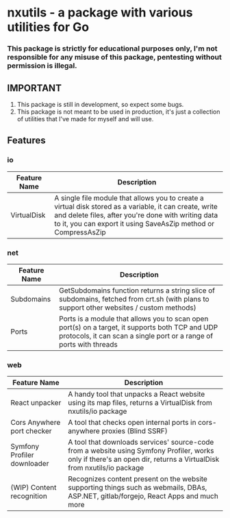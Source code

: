 # nxutils - a package with various utilities for Go

### This package is strictly for educational purposes only, I'm not responsible for any misuse of this package, pentesting without permission is illegal.

## IMPORTANT
1. This package is still in development, so expect some bugs.
2. This package is not meant to be used in production, it's just a collection of utilities that I've made for myself and will use.

## Features

<!-- ### encoding
todo -->

### io
| Feature Name | Description |
| ------------ | ----------- |
| VirtualDisk  | A single file module that allows you to create a virtual disk stored as a variable, it can create, write and delete files, after you're done with writing data to it, you can export it using SaveAsZip method or CompressAsZip |

### net
| Feature Name | Description |
| ------------ | ----------- |
| Subdomains   | GetSubdomains function returns a string slice of subdomains, fetched from crt.sh (with plans to support other websites / custom methods) |
| Ports | Ports is a module that allows you to scan open port(s) on a target, it supports both TCP and UDP protocols, it can scan a single port or a range of ports with threads |
### web

| Feature Name | Description |
| ------------ | ----------- |
| React unpacker | A handy tool that unpacks a React website using its map files, returns a VirtualDisk from nxutils/io package |
| Cors Anywhere port checker | A tool that checks open internal ports in cors-anywhere proxies (Blind SSRF) | 
| Symfony Profiler downloader | A tool that downloads services' source-code from a website using Symfony Profiler, works only if there's an open dir, returns a VirtualDisk from nxutils/io package |
| (WIP) Content recognition | Recognizes content present on the website supporting things such as webmails, DBAs, ASP.NET, gitlab/forgejo, React Apps and much more |